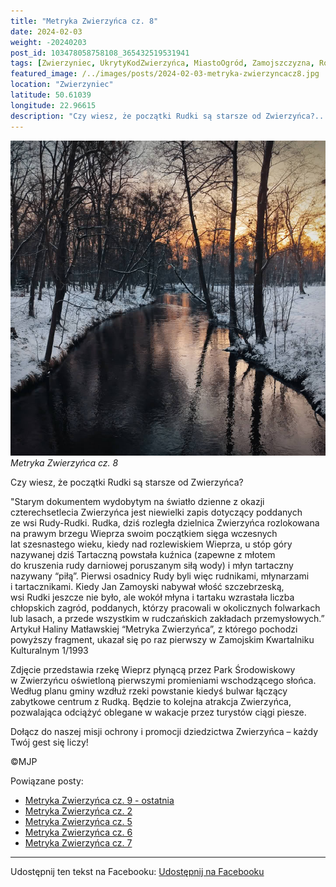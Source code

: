 ```yaml
---
title: "Metryka Zwierzyńca cz. 8"
date: 2024-02-03
weight: -20240203
post_id: 103478058758108_365432519531941
tags: [Zwierzyniec, UkrytyKodZwierzyńca, MiastoOgród, Zamojszczyzna, Roztocze, Lubelskie, villarestituta, turystyka, dziedzictwo, zabytki, krajobrazy, TajemnicePrzeszłości, PodróżeWczasie, MagiczneMiejsce]
featured_image: /../images/posts/2024-02-03-metryka-zwierzyncacz8.jpg
location: "Zwierzyniec"
latitude: 50.61039
longitude: 22.96615
description: "Czy wiesz, że początki Rudki są starsze od Zwierzyńca?..."
---
```


![Metryka Zwierzyńca cz. 8](/images/posts/2024-02-03-metryka-zwierzyncacz8.jpg)
*Metryka Zwierzyńca cz. 8*

Czy wiesz, że początki Rudki są starsze od Zwierzyńca?

"Starym dokumentem wydobytym na światło dzienne z okazji czterechsetlecia Zwierzyńca jest niewielki zapis dotyczący poddanych ze wsi Rudy-Rudki. Rudka, dziś rozległa dzielnica Zwierzyńca rozlokowana na prawym brzegu Wieprza swoim początkiem sięga wczesnych lat szesnastego wieku, kiedy nad rozlewiskiem Wieprza, u stóp góry nazywanej dziś Tartaczną powstała kuźnica (zapewne z młotem do kruszenia rudy darniowej poruszanym siłą wody) i młyn tartaczny nazywany “piłą”. Pierwsi osadnicy Rudy byli więc rudnikami, młynarzami i tartacznikami. Kiedy Jan Zamoyski nabywał włość szczebrzeską, wsi Rudki jeszcze nie było, ale wokół młyna i tartaku wzrastała liczba chłopskich zagród, poddanych, którzy pracowali w okolicznych folwarkach lub lasach, a przede wszystkim w rudczańskich zakładach przemysłowych.”
Artykuł Haliny Matławskiej “Metryka Zwierzyńca”, z którego pochodzi powyższy fragment, ukazał się po raz pierwszy w Zamojskim Kwartalniku Kulturalnym 1/1993

Zdjęcie przedstawia rzekę Wieprz płynącą przez Park Środowiskowy w Zwierzyńcu oświetloną pierwszymi promieniami wschodzącego słońca.
Według planu gminy wzdłuż rzeki powstanie kiedyś bulwar łączący zabytkowe centrum z Rudką. Będzie to kolejna atrakcja Zwierzyńca, pozwalająca odciążyć oblegane w wakacje przez turystów ciągi piesze.

Dołącz do naszej misji ochrony i promocji dziedzictwa Zwierzyńca – każdy Twój gest się liczy!



©MJP

Powiązane posty:
- [Metryka Zwierzyńca cz. 9 - ostatnia](/posts/metryka-zwierzyncacz9-ostatnia)
- [Metryka Zwierzyńca cz. 2](/posts/metryka-zwierzyncacz2)
- [Metryka Zwierzyńca cz. 5](/posts/metryka-zwierzyncacz5)
- [Metryka Zwierzyńca cz. 6](/posts/metryka-zwierzyncacz6)
- [Metryka Zwierzyńca cz. 7](/posts/metryka-zwierzyncacz7)


---

Udostępnij ten tekst na Facebooku:
[Udostępnij na Facebooku](https://www.facebook.com/sharer/sharer.php?u=https://stowarzyszeniewachniewskiej.pl/posts/metryka-zwierzyncacz8)

<script type="application/ld+json">
{
  "@context": "https://schema.org",
  "@type": "BlogPosting",
  "headline": "Metryka Zwierzyńca cz. 8",
  "datePublished": "2024-02-03",
  "dateModified": "2024-02-03",
  "author": {
    "@type": "Person",
    "name": "Michał Jan Patyk"
  },
  "publisher": {
    "@type": "Organization",
    "name": "Stowarzyszenie im. Aleksandry Wachniewskiej",
    "logo": {
      "@type": "ImageObject",
      "url": "https://stowarzyszeniewachniewskiej.pl/images/logo/logo.svg"
    }
  },
  "mainEntityOfPage": {
    "@type": "WebPage",
    "@id": "https://stowarzyszeniewachniewskiej.pl/posts/metryka-zwierzyncacz8"
  },
  "image": {
    "@type": "ImageObject",
    "url": "https://stowarzyszeniewachniewskiej.pl//images/posts/2024-02-03-metryka-zwierzyncacz8.jpg"
  },
  "articleSection": "Dziedzictwo Kulturowe i Zabytki",
  "keywords": "[Zwierzyniec, UkrytyKodZwierzyńca, MiastoOgród, Zamojszczyzna, Roztocze, Lubelskie, villarestituta, turystyka, dziedzictwo, zabytki, krajobrazy, TajemnicePrzeszłości, PodróżeWczasie, MagiczneMiejsce]",
  "wordCount": 193,
  "articleBody": "Czy wiesz, że początki Rudki są starsze od Zwierzyńca?\n\n\"Starym dokumentem wydobytym na światło dzienne z okazji czterechsetlecia Zwierzyńca jest niewielki zapis dotyczący poddanych ze wsi Rudy-Rudki. Rudka, dziś rozległa dzielnica Zwierzyńca rozlokowana na prawym brzegu Wieprza swoim początkiem sięga wczesnych lat szesnastego wieku, kiedy nad rozlewiskiem Wieprza, u stóp góry nazywanej dziś Tartaczną powstała kuźnica (zapewne z młotem do kruszenia rudy darniowej poruszanym siłą wody) i młyn tartaczny nazywany “piłą”. Pierwsi osadnicy Rudy byli więc rudnikami, młynarzami i tartacznikami. Kiedy Jan Zamoyski nabywał włość szczebrzeską, wsi Rudki jeszcze nie było, ale wokół młyna i tartaku wzrastała liczba chłopskich zagród, poddanych, którzy pracowali w okolicznych folwarkach lub lasach, a przede wszystkim w rudczańskich zakładach przemysłowych.”\nArtykuł Haliny Matławskiej “Metryka Zwierzyńca”, z którego pochodzi powyższy fragment, ukazał się po raz pierwszy w Zamojskim Kwartalniku Kulturalnym 1/1993\n\nZdjęcie przedstawia rzekę Wieprz płynącą przez Park Środowiskowy w Zwierzyńcu oświetloną pierwszymi promieniami wschodzącego słońca.\nWedług planu gminy wzdłuż rzeki powstanie kiedyś bulwar łączący zabytkowe centrum z Rudką. Będzie to kolejna atrakcja Zwierzyńca, pozwalająca odciążyć oblegane w wakacje przez turystów ciągi piesze.\n\nDołącz do naszej misji ochrony i promocji dziedzictwa Zwierzyńca – każdy Twój gest się liczy!\n\n\n\n©MJP",
  "description": "Czy wiesz, że początki Rudki są starsze od Zwierzyńca?...",
  "copyrightHolder": {
    "@type": "Person",
    "name": "Michał Jan Patyk"
  }
}
</script>
<script type="application/ld+json">
{
  "@context": "https://schema.org",
  "@type": "BreadcrumbList",
  "itemListElement": [
    {
      "@type": "ListItem",
      "position": 1,
      "name": "Home",
      "item": "https://stowarzyszeniewachniewskiej.pl"
    },
    {
      "@type": "ListItem",
      "position": 2,
      "name": "posts",
      "item": "https://stowarzyszeniewachniewskiej.pl/posts"
    },
    {
      "@type": "ListItem",
      "position": 3,
      "name": "Metryka Zwierzyńca cz. 8",
      "item": "https://stowarzyszeniewachniewskiej.pl/posts/metryka-zwierzyncacz8"
    }
  ]
}
</script>
